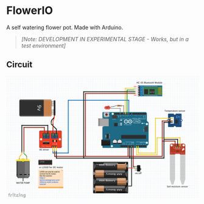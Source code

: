# FlowerIO
A self watering flower pot. Made with Arduino.

> _[Note: DEVELOPMENT IN EXPERIMENTAL STAGE - Works, but in a test environment]_

## Circuit

![Alt text][fritzing_circuit]

[fritzing_circuit]: https://github.com/dimitar-zabaznoski/FlowerIO/blob/master/fritzing/scheme_v.0.1.png "Circuit"
